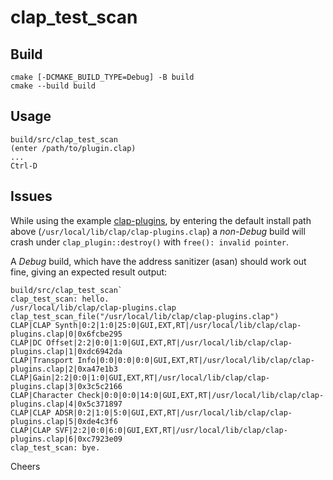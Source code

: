 # clap_test_scan

## Build

    cmake [-DCMAKE_BUILD_TYPE=Debug] -B build
    cmake --build build

## Usage

    build/src/clap_test_scan
    (enter /path/to/plugin.clap)
    ...
    Ctrl-D

## Issues

While using the example [clap-plugins](https://github.com/free-audio/clap-plugins),
by entering the default install path above (`/usr/local/lib/clap/clap-plugins.clap`)
a *non-Debug* build will crash under `clap_plugin::destroy()` with `free(): invalid pointer`.

A *Debug* build, which have the address sanitizer (asan) should work out fine,
giving an expected result output:

    build/src/clap_test_scan`
    clap_test_scan: hello.
    /usr/local/lib/clap/clap-plugins.clap
    clap_test_scan_file("/usr/local/lib/clap/clap-plugins.clap")
    CLAP|CLAP Synth|0:2|1:0|25:0|GUI,EXT,RT|/usr/local/lib/clap/clap-plugins.clap|0|0x6fcbe295
    CLAP|DC Offset|2:2|0:0|1:0|GUI,EXT,RT|/usr/local/lib/clap/clap-plugins.clap|1|0xdc6942da
    CLAP|Transport Info|0:0|0:0|0:0|GUI,EXT,RT|/usr/local/lib/clap/clap-plugins.clap|2|0xa47e1b3
    CLAP|Gain|2:2|0:0|1:0|GUI,EXT,RT|/usr/local/lib/clap/clap-plugins.clap|3|0x3c5c2166
    CLAP|Character Check|0:0|0:0|14:0|GUI,EXT,RT|/usr/local/lib/clap/clap-plugins.clap|4|0x5c371897
    CLAP|CLAP ADSR|0:2|1:0|5:0|GUI,EXT,RT|/usr/local/lib/clap/clap-plugins.clap|5|0xde4c3f6
    CLAP|CLAP SVF|2:2|0:0|6:0|GUI,EXT,RT|/usr/local/lib/clap/clap-plugins.clap|6|0xc7923e09
    clap_test_scan: bye.


Cheers
